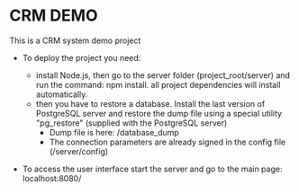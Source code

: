 # CRM DEMO   

This is a CRM system demo project

* To deploy the project you need:
    * install Node.js, then go to the server folder (project_root/server) and run the command: npm install. 
        all project dependencies will install automatically.
    * then you have to restore a database. Install the last version of PostgreSQL server and restore the dump file using a special utility "pg_restore" (supplied with the PostgreSQL server)
        * Dump file is here: /database_dump
        * The connection parameters are already signed in the config file (/server/config)

* To access the user interface start the server and go to the main page: localhost:8080/
